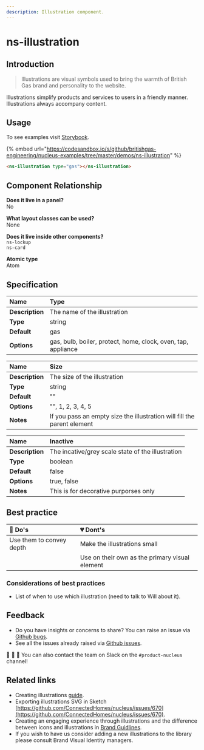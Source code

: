```yaml
---
description: Illustration component.
---
```


# ns-illustration

## Introduction

> Illustrations are visual symbols used to bring the warmth of British Gas brand and personality to the website.

Illustrations simplify products and services to users in a friendly manner. Illustrations always accompany content.

## Usage

To see examples visit [Storybook](https://nucleus.bgdigital.xyz/demo/index.html?path=/story/ns-illustrations--gas).

{% embed url="https://codesandbox.io/s/github/britishgas-engineering/nucleus-examples/tree/master/demos/ns-illustration" %}

```html
<ns-illustration type="gas"></ns-illustration>
```

## Component Relationship

**Does it live in a panel?**  
No

**What layout classes can be used?**  
None

**Does it live inside other components?**  
`ns-lockup`  
`ns-card`  

**Atomic type**  
Atom

## Specification

| **Name** | Type |
| :--- | :--- |
| **Description** | The name of the illustration |
| **Type** | string |
| **Default** | gas |
| **Options** | gas, bulb, boiler, protect, home, clock, oven, tap, appliance |

| **Name** | Size |
| :--- | :--- |
| **Description** | The size of the illustration |
| **Type** | string |
| **Default** | "" |
| **Options** | "", 1, 2, 3, 4, 5 |
| **Notes** | If you pass an empty size the illustration will fill the parent element |

| **Name** | Inactive |
| :--- | :--- |
| **Description** | The incative/grey scale state of the illustration |
| **Type** | boolean |
| **Default** | false |
| **Options** | true, false |
| **Notes** | This is for decorative purporses only |

## Best practice

| 💚 Do's | 💔 Dont's |
| :--- | :--- |
| Use them to convey depth | Make the illustrations small |
| | Use on their own as the primary visual element |

### Considerations of best practices

* List of when to use which illustration (need to talk to Will about it).

## Feedback

* Do you have insights or concerns to share? You can raise an issue via [Github bugs](https://github.com/ConnectedHomes/nucleus/issues/new?assignees=&labels=Bug&template=a--bug-report.md&title=[bug]%20[ns-illustration]).
* See all the issues already raised via [Github issues](https://github.com/connectedHomes/nucleus/issues?utf8=%E2%9C%93&q=is%3Aopen+is%3Aissue+label%3ABug+[ns-illustration]).

💩 🎉 🦄 You can also contact the team on Slack on the `#product-nucleus` channel!

## Related links

* Creating illustrations [guide](https://docs.britishgas.design/how-to/creating-illustrations).
* Exporting illustrations SVG in Sketch [https://github.com/ConnectedHomes/nucleus/issues/670](https://github.com/ConnectedHomes/nucleus/issues/670).
* Creating an engaging experience through illustrations and the difference between icons and illustrations in [Brand Guidlines](https://centrica.frontify.com/d/6307mViOlfHB/visual-identity#/illustrations/creating-an-engaging-experience-through-illustration).
* If you wish to have us consider adding a new illustrations to the library please consult Brand Visual Identity managers.

